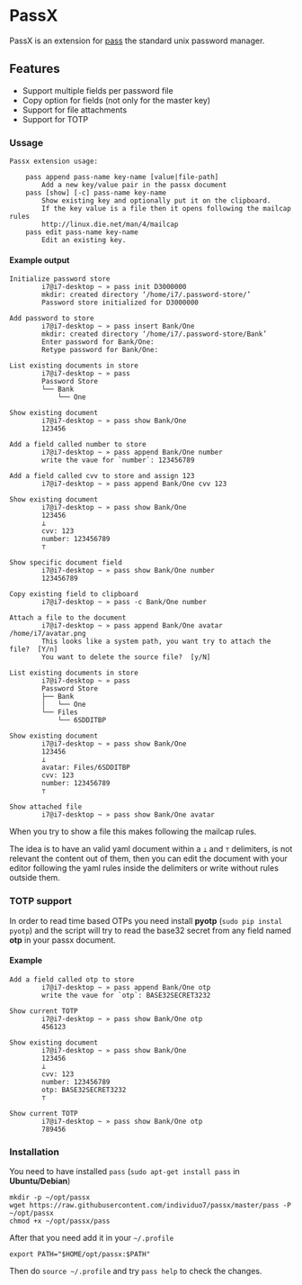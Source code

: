 # PassX

PassX is an extension for [pass](https://www.passwordstore.org/) the standard unix password manager.

## Features

  - Support multiple fields per password file
  - Copy option for fields (not only for the master key)
  - Support for file attachments
  - Support for TOTP

### Ussage

    Passx extension usage:

        pass append pass-name key-name [value|file-path]
            Add a new key/value pair in the passx document
        pass [show] [-c] pass-name key-name
            Show existing key and optionally put it on the clipboard.
            If the key value is a file then it opens following the mailcap rules
            http://linux.die.net/man/4/mailcap
        pass edit pass-name key-name
            Edit an existing key.

#### Example output

```
Initialize password store
        i7@i7-desktop ~ » pass init D3000000
        mkdir: created directory ‘/home/i7/.password-store/’
        Password store initialized for D3000000

Add password to store
        i7@i7-desktop ~ » pass insert Bank/One
        mkdir: created directory ‘/home/i7/.password-store/Bank’
        Enter password for Bank/One: 
        Retype password for Bank/One: 

List existing documents in store
        i7@i7-desktop ~ » pass
        Password Store
        └── Bank
            └── One

Show existing document
        i7@i7-desktop ~ » pass show Bank/One 
        123456

Add a field called number to store
        i7@i7-desktop ~ » pass append Bank/One number
        write the vaue for `number`: 123456789

Add a field called cvv to store and assign 123
        i7@i7-desktop ~ » pass append Bank/One cvv 123

Show existing document
        i7@i7-desktop ~ » pass show Bank/One 
        123456
        ⊥
        cvv: 123
        number: 123456789
        ⊤

Show specific document field
        i7@i7-desktop ~ » pass show Bank/One number
        123456789

Copy existing field to clipboard
        i7@i7-desktop ~ » pass -c Bank/One number

Attach a file to the document
        i7@i7-desktop ~ » pass append Bank/One avatar /home/i7/avatar.png
        This looks like a system path, you want try to attach the file?  [Y/n]
        You want to delete the source file?  [y/N]

List existing documents in store
        i7@i7-desktop ~ » pass
        Password Store
        ├── Bank
        │   └── One
        └── Files
            └── 6SDDITBP

Show existing document
        i7@i7-desktop ~ » pass show Bank/One
        123456
        ⊥
        avatar: Files/6SDDITBP
        cvv: 123
        number: 123456789
        ⊤

Show attached file
        i7@i7-desktop ~ » pass show Bank/One avatar
```

When you try to show a file this makes following the mailcap rules.

The idea is to have an valid yaml document within a `⊥` and `⊤` delimiters, is not relevant the content out of them, then you can edit the document with your editor following the yaml rules inside the delimiters or write without rules outside them.

### TOTP support

In order to read time based OTPs you need install **pyotp** (`sudo pip instal pyotp`) and the script will try to read the base32 secret from any field named **otp** in your passx document.

#### Example

```
Add a field called otp to store
        i7@i7-desktop ~ » pass append Bank/One otp
        write the vaue for `otp`: BASE32SECRET3232

Show current TOTP
        i7@i7-desktop ~ » pass show Bank/One otp
        456123

Show existing document
        i7@i7-desktop ~ » pass show Bank/One
        123456
        ⊥
        cvv: 123
        number: 123456789
        otp: BASE32SECRET3232
        ⊤

Show current TOTP
        i7@i7-desktop ~ » pass show Bank/One otp
        789456
```

### Installation

You need to have installed `pass` (`sudo apt-get install pass` in **Ubuntu/Debian**)

```
mkdir -p ~/opt/passx
wget https://raw.githubusercontent.com/individuo7/passx/master/pass -P ~/opt/passx
chmod +x ~/opt/passx/pass
```

After that you need add it in your `~/.profile`

```export PATH="$HOME/opt/passx:$PATH"```

Then do `source ~/.profile` and try `pass help` to check the changes.
